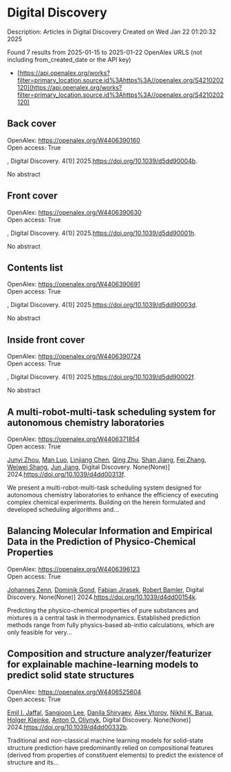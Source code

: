 # Digital Discovery
Description: Articles in Digital Discovery
Created on Wed Jan 22 01:20:32 2025

Found 7 results from 2025-01-15 to 2025-01-22
OpenAlex URLS (not including from_created_date or the API key)
- [https://api.openalex.org/works?filter=primary_location.source.id%3Ahttps%3A//openalex.org/S4210202120](https://api.openalex.org/works?filter=primary_location.source.id%3Ahttps%3A//openalex.org/S4210202120)

## Back cover   

OpenAlex: https://openalex.org/W4406390160    
Open access: True
    
, Digital Discovery. 4(1)] 2025.https://doi.org/10.1039/d5dd90004b.
    
No abstract    

    

## Front cover   

OpenAlex: https://openalex.org/W4406390630    
Open access: True
    
, Digital Discovery. 4(1)] 2025.https://doi.org/10.1039/d5dd90001h.
    
No abstract    

    

## Contents list   

OpenAlex: https://openalex.org/W4406390691    
Open access: True
    
, Digital Discovery. 4(1)] 2025.https://doi.org/10.1039/d5dd90003d.
    
No abstract    

    

## Inside front cover   

OpenAlex: https://openalex.org/W4406390724    
Open access: True
    
, Digital Discovery. 4(1)] 2025.https://doi.org/10.1039/d5dd90002f.
    
No abstract    

    

## A multi-robot-multi-task scheduling system for autonomous chemistry laboratories   

OpenAlex: https://openalex.org/W4406371854    
Open access: True
    
[Junyi Zhou](https://openalex.org/A5032730117), [Man Luo](https://openalex.org/A5101916360), [Linjiang Chen](https://openalex.org/A5053751282), [Qing Zhu](https://openalex.org/A5077458151), [Shan Jiang](https://openalex.org/A5007425194), [Fei Zhang](https://openalex.org/A5100412164), [Weiwei Shang](https://openalex.org/A5031221880), [Jun Jiang](https://openalex.org/A5100619997), Digital Discovery. None(None)] 2024.https://doi.org/10.1039/d4dd00313f.
    
We present a multi-robot-multi-task scheduling system designed for autonomous chemistry laboratories to enhance the efficiency of executing complex chemical experiments. Building on the herein formulated and developed scheduling algorithms and...    

    

## Balancing Molecular Information and Empirical Data in the Prediction of Physico-Chemical Properties   

OpenAlex: https://openalex.org/W4406396123    
Open access: True
    
[Johannes Zenn](https://openalex.org/A5010702746), [Dominik Gond](https://openalex.org/A5002792104), [Fabian Jirasek](https://openalex.org/A5081019709), [Robert Bamler](https://openalex.org/A5045460222), Digital Discovery. None(None)] 2024.https://doi.org/10.1039/d4dd00154k.
    
Predicting the physico-chemical properties of pure substances and mixtures is a central task in thermodynamics. Established prediction methods range from fully physics-based ab-initio calculations, which are only feasible for very...    

    

## Composition and structure analyzer/featurizer for explainable machine-learning models to predict solid state structures   

OpenAlex: https://openalex.org/W4406525604    
Open access: True
    
[Emil I. Jaffal](https://openalex.org/A5114280567), [Sangjoon Lee](https://openalex.org/A5100750437), [Danila Shiryaev](https://openalex.org/A5112725205), [Alex Vtorov](https://openalex.org/A5084628527), [Nikhil K. Barua](https://openalex.org/A5065879160), [Holger Kleinke](https://openalex.org/A5067943258), [Anton O. Oliynyk](https://openalex.org/A5017376122), Digital Discovery. None(None)] 2024.https://doi.org/10.1039/d4dd00332b.
    
Traditional and non-classical machine learning models for solid-state structure prediction have predominantly relied on compositional features (derived from properties of constituent elements) to predict the existence of structure and its...    

    
